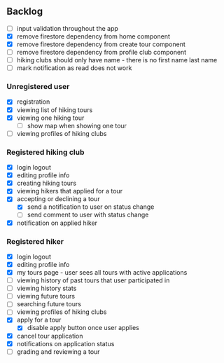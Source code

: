 ## Backlog

- [ ] input validation throughout the app
- [x] remove firestore dependency from home component
- [x] remove firestore dependency from create tour component
- [ ] remove firestore dependency from profile club component
- [ ] hiking clubs should only have name - there is no first name last name
- [ ] mark notification as read does not work
  
### Unregistered user
- [x] registration
- [x] viewing list of hiking tours
- [x] viewing one hiking tour
  - [ ] show map when showing one tour
- [ ] viewing profiles of hiking clubs

### Registered hiking club
- [x] login logout
- [x] editing profile info
- [x] creating hiking tours
- [x] viewing hikers that applied for a tour
- [x] accepting or declining a tour
  - [x] send a notification to user on status change
  - [ ] send comment to user with status change
- [x] notification on applied hiker

### Registered hiker
- [x] login logout
- [x] editing profile info
- [x] my tours page - user sees all tours with active applications
- [ ] viewing history of past tours that user participated in
- [ ] viewing history stats
- [ ] viewing future tours
- [ ] searching future tours
- [ ] viewing profiles of hiking clubs
- [x] apply for a tour
  - [x] disable apply button once user applies
- [x] cancel tour application
- [x] notifications on application status
- [ ] grading and reviewing a tour